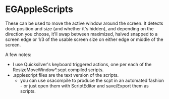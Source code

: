 # EGAppleScripts

These can be used to move the active window around the screen. It detects dock position and size (and whether it's hidden), and depending on the direction you choose, it'll swap between maximized, halved snapped to a screen edge or 1/3 of the usable screen size on either edge or middle of the screen.

A few notes:
- I use Quicksilver's keyboard triggered actions, one per each of the ResizeMoveWindow*.scpt compiled scripts.
- .applescript files are the text version of the scripts.
  - you can use osacompile to produce the scpt in an automated fashion - or just open them with ScriptEditor and save/Export them as scripts. 

